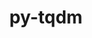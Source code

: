 ---
title: "py-tqdm"
layout: cache
categories: [package, develop-2023-10-08]
meta: {"versions": ["4.66.1"], "compilers": ["apple-clang@=14.0.0", "gcc@=11.3.0", "gcc@=11.4.0", "gcc@=9.4.0", "oneapi@=2023.2.1"], "oss": ["ubuntu20.04", "ubuntu22.04", "ventura"], "platforms": ["darwin", "linux"], "targets": ["aarch64", "ppc64le", "x86_64_v3"], "stacks": ["e4s", "e4s-arm", "e4s-oneapi", "e4s-power", "ml-darwin-aarch64-mps", "ml-linux-x86_64-cpu", "ml-linux-x86_64-cuda", "ml-linux-x86_64-rocm", "root"], "num_specs": 8, "num_specs_by_stack": {"ml-darwin-aarch64-mps": 2, "root": 8, "e4s-arm": 1, "e4s-power": 1, "e4s": 1, "e4s-oneapi": 1, "ml-linux-x86_64-cuda": 2, "ml-linux-x86_64-cpu": 2, "ml-linux-x86_64-rocm": 1}}
spec_details: [{"hash": "py5cx7kkvy3dhivpuuuho7n6owf2q7e2", "compiler": "apple-clang@=14.0.0", "versions": ["4.66.1"], "os": "ventura", "platform": "darwin", "target": "aarch64", "variants": ["build_system=python_pip", "~notebook", "~telegram"], "stacks": ["ml-darwin-aarch64-mps", "root"], "size": "-", "tarball": "https://binaries.spack.io/releases/develop-2023-10-08/build_cache/darwin-ventura-aarch64/apple-clang-14.0.0/py-tqdm-4.66.1/darwin-ventura-aarch64-apple-clang-14.0.0-py-tqdm-4.66.1-py5cx7kkvy3dhivpuuuho7n6owf2q7e2.spack"}, {"hash": "uk4uwsxm2dqgvnukrbgxcsgwa2eetokt", "compiler": "apple-clang@=14.0.0", "versions": ["4.66.1"], "os": "ventura", "platform": "darwin", "target": "aarch64", "variants": ["build_system=python_pip", "~notebook", "~telegram"], "stacks": ["ml-darwin-aarch64-mps", "root"], "size": "-", "tarball": "https://binaries.spack.io/releases/develop-2023-10-08/build_cache/darwin-ventura-aarch64/apple-clang-14.0.0/py-tqdm-4.66.1/darwin-ventura-aarch64-apple-clang-14.0.0-py-tqdm-4.66.1-uk4uwsxm2dqgvnukrbgxcsgwa2eetokt.spack"}, {"hash": "xqsbv7bkyxpqk7jqtmn4m5764ak6k2dm", "compiler": "gcc@=11.4.0", "versions": ["4.66.1"], "os": "ubuntu20.04", "platform": "linux", "target": "aarch64", "variants": ["build_system=python_pip", "~notebook", "~telegram"], "stacks": ["e4s-arm", "root"], "size": "-", "tarball": "https://binaries.spack.io/releases/develop-2023-10-08/build_cache/linux-ubuntu20.04-aarch64/gcc-11.4.0/py-tqdm-4.66.1/linux-ubuntu20.04-aarch64-gcc-11.4.0-py-tqdm-4.66.1-xqsbv7bkyxpqk7jqtmn4m5764ak6k2dm.spack"}, {"hash": "4tquxzwcp3udk5rcsruwk2lojnrqpe2t", "compiler": "gcc@=9.4.0", "versions": ["4.66.1"], "os": "ubuntu20.04", "platform": "linux", "target": "ppc64le", "variants": ["build_system=python_pip", "~notebook", "~telegram"], "stacks": ["e4s-power", "root"], "size": "-", "tarball": "https://binaries.spack.io/releases/develop-2023-10-08/build_cache/linux-ubuntu20.04-ppc64le/gcc-9.4.0/py-tqdm-4.66.1/linux-ubuntu20.04-ppc64le-gcc-9.4.0-py-tqdm-4.66.1-4tquxzwcp3udk5rcsruwk2lojnrqpe2t.spack"}, {"hash": "jipqbwbjmi3rsfgfiqfyvwpq43z3dgjk", "compiler": "gcc@=11.4.0", "versions": ["4.66.1"], "os": "ubuntu20.04", "platform": "linux", "target": "x86_64_v3", "variants": ["build_system=python_pip", "~notebook", "~telegram"], "stacks": ["e4s", "root"], "size": "-", "tarball": "https://binaries.spack.io/releases/develop-2023-10-08/build_cache/linux-ubuntu20.04-x86_64_v3/gcc-11.4.0/py-tqdm-4.66.1/linux-ubuntu20.04-x86_64_v3-gcc-11.4.0-py-tqdm-4.66.1-jipqbwbjmi3rsfgfiqfyvwpq43z3dgjk.spack"}, {"hash": "5enhxj5axn5of6o4amxffw7igc3smbjp", "compiler": "oneapi@=2023.2.1", "versions": ["4.66.1"], "os": "ubuntu20.04", "platform": "linux", "target": "x86_64_v3", "variants": ["build_system=python_pip", "~notebook", "~telegram"], "stacks": ["root", "e4s-oneapi"], "size": "-", "tarball": "https://binaries.spack.io/releases/develop-2023-10-08/build_cache/linux-ubuntu20.04-x86_64_v3/oneapi-2023.2.1/py-tqdm-4.66.1/linux-ubuntu20.04-x86_64_v3-oneapi-2023.2.1-py-tqdm-4.66.1-5enhxj5axn5of6o4amxffw7igc3smbjp.spack"}, {"hash": "n4pgciv42qk6r2wwzmr6gnk6kl3uxd7e", "compiler": "gcc@=11.3.0", "versions": ["4.66.1"], "os": "ubuntu22.04", "platform": "linux", "target": "x86_64_v3", "variants": ["build_system=python_pip", "~notebook", "~telegram"], "stacks": ["ml-linux-x86_64-cuda", "ml-linux-x86_64-cpu", "root", "ml-linux-x86_64-rocm"], "size": "-", "tarball": "https://binaries.spack.io/releases/develop-2023-10-08/build_cache/linux-ubuntu22.04-x86_64_v3/gcc-11.3.0/py-tqdm-4.66.1/linux-ubuntu22.04-x86_64_v3-gcc-11.3.0-py-tqdm-4.66.1-n4pgciv42qk6r2wwzmr6gnk6kl3uxd7e.spack"}, {"hash": "ef6jxrbeshp5rax7r22jy7tmmgfegxti", "compiler": "gcc@=11.3.0", "versions": ["4.66.1"], "os": "ubuntu22.04", "platform": "linux", "target": "x86_64_v3", "variants": ["build_system=python_pip", "~notebook", "~telegram"], "stacks": ["ml-linux-x86_64-cuda", "ml-linux-x86_64-cpu", "root"], "size": "-", "tarball": "https://binaries.spack.io/releases/develop-2023-10-08/build_cache/linux-ubuntu22.04-x86_64_v3/gcc-11.3.0/py-tqdm-4.66.1/linux-ubuntu22.04-x86_64_v3-gcc-11.3.0-py-tqdm-4.66.1-ef6jxrbeshp5rax7r22jy7tmmgfegxti.spack"}]
---